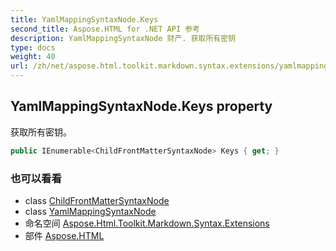 ```yaml
---
title: YamlMappingSyntaxNode.Keys
second_title: Aspose.HTML for .NET API 参考
description: YamlMappingSyntaxNode 财产. 获取所有密钥
type: docs
weight: 40
url: /zh/net/aspose.html.toolkit.markdown.syntax.extensions/yamlmappingsyntaxnode/keys/
---
```

## YamlMappingSyntaxNode.Keys property

获取所有密钥。

```csharp
public IEnumerable<ChildFrontMatterSyntaxNode> Keys { get; }
```

### 也可以看看

* class [ChildFrontMatterSyntaxNode](../../childfrontmattersyntaxnode/)
* class [YamlMappingSyntaxNode](../)
* 命名空间 [Aspose.Html.Toolkit.Markdown.Syntax.Extensions](../../yamlmappingsyntaxnode/)
* 部件 [Aspose.HTML](../../../)


